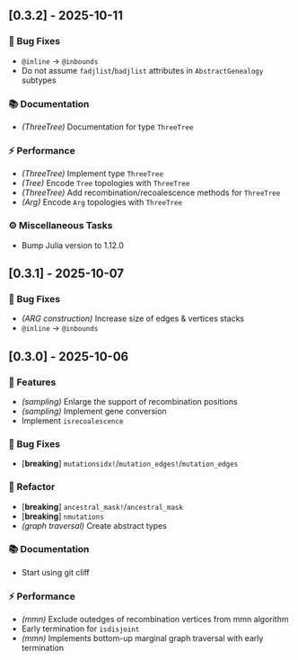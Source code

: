 ## [0.3.2] - 2025-10-11

### 🐛 Bug Fixes

- `@inline` -> `@inbounds`
- Do not assume `fadjlist`/`badjlist` attributes in `AbstractGenealogy` subtypes

### 📚 Documentation

- *(ThreeTree)* Documentation for type `ThreeTree`

### ⚡ Performance

- *(ThreeTree)* Implement type `ThreeTree`
- *(Tree)* Encode `Tree` topologies with `ThreeTree`
- *(ThreeTree)* Add recombination/recoalescence methods for `ThreeTree`
- *(Arg)* Encode `Arg` topologies with `ThreeTree`

### ⚙️ Miscellaneous Tasks

- Bump Julia version to 1.12.0
## [0.3.1] - 2025-10-07

### 🐛 Bug Fixes

- *(ARG construction)* Increase size of edges & vertices stacks
- `@inline` -> `@inbounds`
## [0.3.0] - 2025-10-06

### 🚀 Features

- *(sampling)* Enlarge the support of recombination positions
- *(sampling)* Implement gene conversion
- Implement `isrecoalescence`

### 🐛 Bug Fixes

- [**breaking**] `mutationsidx!`/`mutation_edges!`/`mutation_edges`

### 🚜 Refactor

- [**breaking**] `ancestral_mask!`/`ancestral_mask`
- [**breaking**] `nmutations`
- *(graph traversal)* Create abstract types

### 📚 Documentation

- Start using git cliff

### ⚡ Performance

- *(mmn)* Exclude outedges of recombination vertices from mmn algorithm
- Early termination for `isdisjoint`
- *(mmn)* Implements bottom-up marginal graph traversal with early termination
